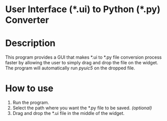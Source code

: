 # User Interface (\*.ui) to Python (\*.py) Converter

# Description
This program provides a GUI that makes \*.ui to \*.py file conversion process faster by allowing the user to simply drag and drop the file on the widget. The program will automatically run *pyuic5* on the dropped file.
# How to use
1. Run the program.
2. Select the path where you want the \*.py file to be saved. *(optional)*
3. Drag and drop the \*.ui file in the middle of the widget.
